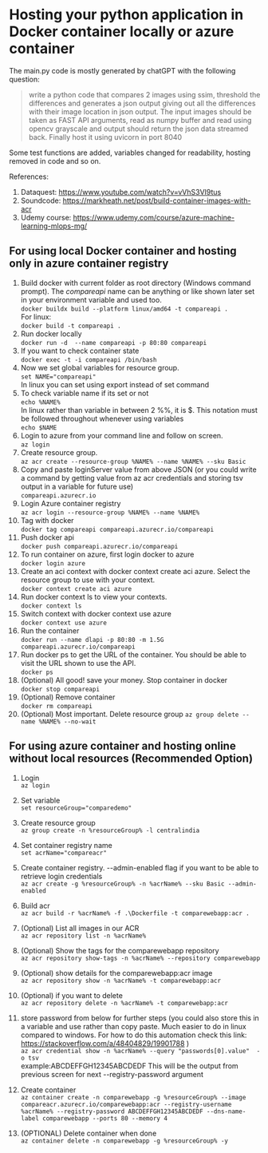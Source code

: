 # **Hosting your python application in Docker container locally or azure container**

The main.py code is mostly generated by chatGPT with the following question:
> write a python code that compares 2 images using ssim, threshold the differences and generates a json output giving out all the differences with their image location in json output. The input images should be taken as FAST API arguments, read as numpy buffer and read using opencv grayscale and output should return the json data streamed back. Finally host it using uvicorn in port 8040

Some test functions are added, variables changed for readability, hosting removed in code and so on.

References:
1. Dataquest: https://www.youtube.com/watch?v=vVhS3VI9tus
2. Soundcode: https://markheath.net/post/build-container-images-with-acr
3. Udemy course: https://www.udemy.com/course/azure-machine-learning-mlops-mg/

## **For using local Docker container and hosting only in azure container registry**

1. Build docker with current folder as root directory (Windows command prompt). The *compareapi* name can be anything or like shown later set in your environment variable and used too.\
`docker buildx build --platform linux/amd64 -t compareapi .`\
For linux:\
`docker build -t compareapi .`
2. Run docker locally\
`docker run -d  --name compareapi -p 80:80 compareapi `
3. If you want to check container state\
`docker exec -t -i compareapi /bin/bash`
4. Now we set  global variables for resource group.\
`set NAME="compareapi"`\
In linux you can set using export instead of set command
5. To check variable name if its set or not\
`echo %NAME%`\
In linux rather than variable in between 2 %%, it is $.  This notation must be followed throughout whenever using variables\
`echo $NAME`
6. Login to azure from your command line and follow on screen.\
`az login`
7. Create resource group.\
`az acr create --resource-group %NAME% --name %NAME% --sku Basic`
8. Copy and paste loginServer value from above JSON (or you could write a command by getting value from az acr credentials and storing tsv output in a variable for future use)\
`compareapi.azurecr.io`
9. Login Azure container registry\
`az acr login --resource-group %NAME% --name %NAME%`
10. Tag with docker\
`docker tag compareapi compareapi.azurecr.io/compareapi`
11. Push docker api\
`docker push compareapi.azurecr.io/compareapi`
12. To run container on azure, first login docker to azure\
`docker login azure`
13. Create an aci context with docker context create aci azure. Select the resource group to use with your context.
\
`docker context create aci azure`
14. Run docker context ls to view your contexts.\
`docker context ls`
15. Switch context with docker context use azure\
`docker context use azure`
16. Run the container\
`docker run --name dlapi -p 80:80 -m 1.5G compareapi.azurecr.io/compareapi`
17. Run docker ps to get the URL of the container. You should be able to visit the URL shown to use the API.\
`docker ps`
18. (Optional) All good! save your money. Stop container in docker\
`docker stop compareapi`
19. (Optional) Remove container\
`docker rm compareapi`
20. (Optional) Most important. Delete resource group
`az group delete --name %NAME% --no-wait`


## **For using azure container and hosting online without local resources (Recommended Option)**

1. Login\
`az login`

2. Set variable\
`set resourceGroup="comparedemo"`

3. Create resource group\
`az group create -n %resourceGroup% -l centralindia`

4. Set container registry name\
`set acrName="compareacr"`

5. Create container registry. --admin-enabled flag if you want to be able to retrieve login credentials\
`az acr create -g %resourceGroup% -n %acrName% --sku Basic --admin-enabled`

6. Build acr\
`az acr build -r %acrName% -f .\Dockerfile -t comparewebapp:acr .`

7. (Optional) List all images in our ACR\
`az acr repository list -n %acrName%`

8. (Optional) Show the tags for the comparewebapp repository\
`az acr repository show-tags -n %acrName% --repository comparewebapp`

9. (Optional) show details for the comparewebapp:acr image\
`az acr repository show -n %acrName% -t comparewebapp:acr`

10. (Optional) if you want to delete\
`az acr repository delete -n %acrName% -t comparewebapp:acr`

11. store password from below for further steps (you could also store this in a variable and use rather than copy paste. Much easier to do in linux compared to windows. For how to do this automation check this link: https://stackoverflow.com/a/48404829/19901788 ) \
`az acr credential show -n %acrName% --query "passwords[0].value"  -o tsv`\
example:ABCDEFFGH12345ABCDEDF This will be the output from previous screen for next --registry-password argument

12. Create container \
`az container create -n comparewebapp -g %resourceGroup% --image compareacr.azurecr.io/comparewebapp:acr --registry-username %acrName% --registry-password ABCDEFFGH12345ABCDEDF --dns-name-label comparewebapp --ports 80 --memory 4`


13. (OPTIONAL) Delete  container when done\
`az container delete -n comparewebapp -g %resourceGroup% -y`
